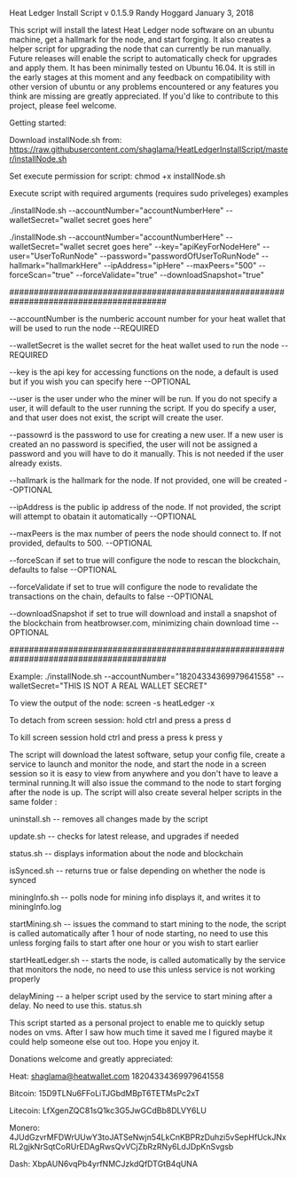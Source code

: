 Heat Ledger Install Script v 0.1.5.9 Randy Hoggard January 3, 2018

This script will install the latest Heat Ledger node software on an ubuntu machine, get a hallmark for the node, and start forging. It also creates a helper script for upgrading the node that can currently be run manually. Future releases will enable the script to automatically check for upgrades and apply them. It has been minimally tested on Ubuntu 16.04. It is still in the early stages at this moment and any feedback on compatibility with other version of ubuntu or any problems encountered or any features you think are missing are greatly appreciated. If you'd like to contribute to this project, please feel welcome.

Getting started:

Download installNode.sh from: https://raw.githubusercontent.com/shaglama/HeatLedgerInstallScript/master/installNode.sh

Set execute permission for script: chmod +x installNode.sh

Execute script with required arguments (requires sudo priveleges) examples

./installNode.sh --accountNumber="accountNumberHere" --walletSecret="wallet secret goes here"

./installNode.sh --accountNumber="accountNumberHere" --walletSecret="wallet secret goes here" --key="apiKeyForNodeHere" --user="UserToRunNode" --password="passwordOfUserToRunNode" --hallmark="hallmarkHere" --ipAddress="ipHere" --maxPeers="500" --forceScan="true" --forceValidate="true" --downloadSnapshot="true"

########################################################################################

--accountNumber is the numberic account number for your heat wallet that will be used to run the node --REQUIRED

--walletSecret is the wallet secret for the heat wallet used to run the node --REQUIRED

--key is the api key for accessing functions on the node, a default is used but if you wish you can specify here --OPTIONAL

--user is the user under who the miner will be run. If you do not specify a user, it will default to the user running the script. If you do specify a user, and that user does not exist, the script will create the user.

--passowrd is the password to use for creating a new user. If a new user is created an no password is specified, the user will not be assigned a password and you will have to do it manually. This is not needed if the user already exists.

--hallmark is the hallmark for the node. If not provided, one will be created --OPTIONAL

--ipAddress is the public ip address of the node. If not provided, the script will attempt to obatain it automatically --OPTIONAL

--maxPeers is the max number of peers the node should connect to. If not provided, defaults to 500. --OPTIONAL

--forceScan if set to true will configure the node to rescan the blockchain, defaults to false --OPTIONAL

--forceValidate if set to true will configure the node to revalidate the transactions on the chain, defaults to false --OPTIONAL

--downloadSnapshot if set to true will download and install a snapshot of the blockchain from heatbrowser.com, minimizing chain download time --OPTIONAL

########################################################################################


Example: ./installNode.sh --accountNumber="18204334369979641558" --walletSecret="THIS IS NOT A REAL WALLET SECRET"

To view the output of the node: screen -s heatLedger -x

To detach from screen session: hold ctrl and press a press d

To kill screen session hold ctrl and press a press k press y



The script will download the latest software, setup your config file, create a service to launch and monitor the node, and start the node in a screen session so it is easy to view from anywhere and you don't have to leave a terminal running.It will also issue the command to the node to start forging after the node is up. The script will also create several helper scripts in the same folder : 

uninstall.sh -- removes all changes made by the script

update.sh -- checks for latest release, and upgrades if needed

status.sh -- displays information about the node and blockchain

isSynced.sh -- returns true or false depending on whether the node is synced

miningInfo.sh -- polls node for mining info displays it, and  writes it to miningInfo.log

startMining.sh -- issues the command to start mining to the node, the script is called automatically after 1 hour of node starting, no need to use this unless forging fails to start after one hour or you wish to start earlier

startHeatLedger.sh -- starts the node, is called automatically by the service that monitors the node, no need to use this unless service is not working properly

delayMining -- a helper script used by the service to start mining after a delay. No need to use this. 
status.sh

This script started as a personal project to enable me to quickly setup nodes on vms. After I saw how much time it saved me I figured maybe it could help someone else out too. Hope you enjoy it.


Donations welcome and greatly appreciated:

Heat: shaglama@heatwallet.com 18204334369979641558

Bitcoin: 15D9TLNu6FFoLiTJGbdMBpT6TETMsPc2xT

Litecoin: LfXgenZQC81sQ1kc3G5JwGCdBb8DLVY6LU

Monero: 4JUdGzvrMFDWrUUwY3toJATSeNwjn54LkCnKBPRzDuhzi5vSepHfUckJNxRL2gjkNrSqtCoRUrEDAgRwsQvVCjZbRzRNy6LdJDpKnSvgsb

Dash: XbpAUN6vqPb4yrfNMCJzkdQfDTGtB4qUNA


 
 
